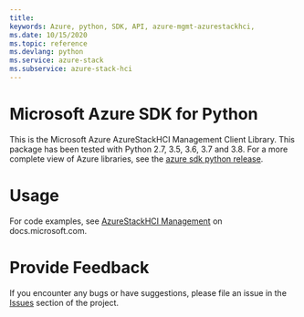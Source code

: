 ```yaml
---
title: 
keywords: Azure, python, SDK, API, azure-mgmt-azurestackhci,
ms.date: 10/15/2020
ms.topic: reference
ms.devlang: python
ms.service: azure-stack
ms.subservice: azure-stack-hci
---
```

# Microsoft Azure SDK for Python

This is the Microsoft Azure AzureStackHCI Management Client Library.
This package has been tested with Python 2.7, 3.5, 3.6, 3.7 and 3.8.
For a more complete view of Azure libraries, see the [azure sdk python release](https://aka.ms/azsdk/python/all).


# Usage

For code examples, see [AzureStackHCI Management](https://docs.microsoft.com/python/api/overview/azure/)
on docs.microsoft.com.


# Provide Feedback

If you encounter any bugs or have suggestions, please file an issue in the
[Issues](https://github.com/Azure/azure-sdk-for-python/issues)
section of the project.




